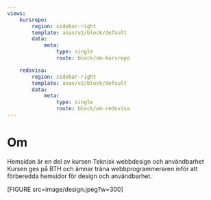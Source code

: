 ```yaml
---
views:
    kursrepo:
        region: sidebar-right
        template: anax/v2/block/default
        data:
            meta:
                type: single
                route: block/om-kursrepo

    redovisa:
        region: sidebar-right
        template: anax/v2/block/default
        data:
            meta:
                type: single
                route: block/om-redovisa
---
```

Om
=========================
Hemsidan är en del av kursen Teknisk webbdesign och användbarhet
Kursen ges på BTH och ämnar träna webbprogrammeraren inför att förberedda
hemsidor för design och användbarhet.

[FIGURE src=image/design.jpeg?w=300]
